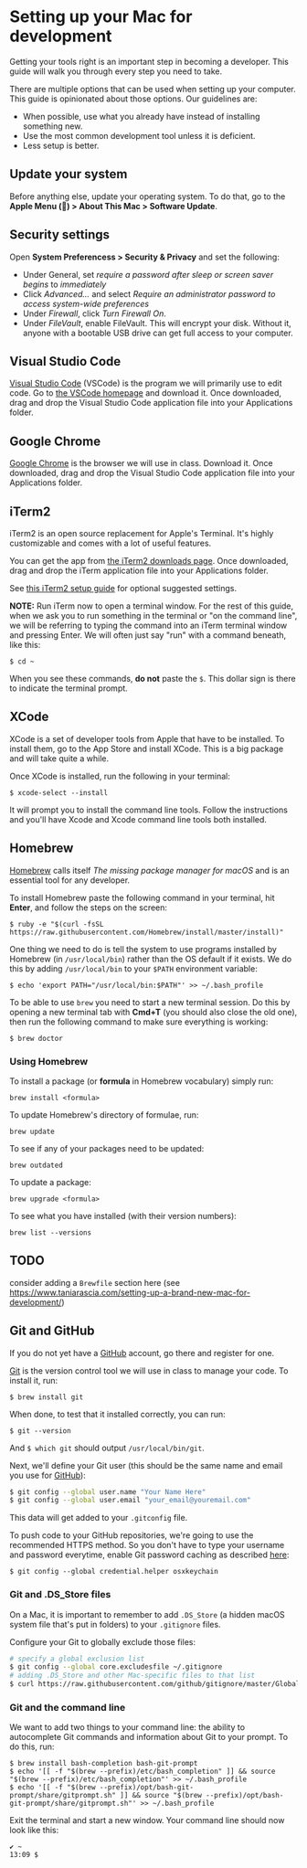 # Setting up your Mac for development

Getting your tools right is an important step in becoming a developer. This guide will walk you through every step you need to take.

There are multiple options that can be used when setting up your computer. This guide is opinionated about those options. Our guidelines are:

* When possible, use what you already have instead of installing something new.
* Use the most common development tool unless it is deficient.
* Less setup is better.

## Update your system

Before anything else, update your operating system. To do that, go to the **Apple Menu () > About This Mac > Software Update**.

## Security settings

Open **System Preferencess > Security & Privacy** and set the following:

* Under General, set *require a password after sleep or screen saver begins* to *immediately*
* Click *Advanced…* and select *Require an administrator password to access system-wide preferences*
* Under *Firewall*, click *Turn Firewall On*.
* Under *FileVault*, enable FileVault. This will encrypt your disk. Without it, anyone with a bootable USB drive can get full access to your computer.

## Visual Studio Code

[Visual Studio Code](https://code.visualstudio.com/) (VSCode) is the program we will primarily use to edit code. Go to [the VSCode homepage](https://code.visualstudio.com/) and download it. Once downloaded, drag and drop the Visual Studio Code application file into your Applications folder.

## Google Chrome

[Google Chrome](https://www.google.com/chrome/) is the browser we will use in class. Download it. Once downloaded, drag and drop the Visual Studio Code application file into your Applications folder.

## iTerm2

iTerm2 is an open source replacement for Apple's Terminal. It's highly customizable and comes with a lot of useful features.

You can get the app from [the iTerm2 downloads page](http://www.iterm2.com/downloads.html). Once downloaded, drag and drop the iTerm application file into your Applications folder.

See [this iTerm2 setup guide](http://sourabhbajaj.com/mac-setup/iTerm/) for optional suggested settings.

**NOTE:** Run iTerm now to open a terminal window. For the rest of this guide, when we ask you to run something in the terminal or "on the command line", we will be referring to typing the command into an iTerm terminal window and pressing Enter. We will often just say "run" with a command beneath, like this:

    $ cd ~

When you see these commands, **do not** paste the `$`. This dollar sign is there to indicate the terminal prompt.

## XCode

XCode is a set of developer tools from Apple that have to be installed. To install them, go to the App Store and install XCode. This is a big package and will take quite a while.

Once XCode is installed, run the following in your terminal:

    $ xcode-select --install

It will prompt you to install the command line tools. Follow the instructions and you'll have Xcode and Xcode command line tools both installed.

## Homebrew

[Homebrew](https://brew.sh/) calls itself _The missing package manager for macOS_ and is an essential tool for any developer.

To install Homebrew paste the following command in your terminal, hit **Enter**, and follow the steps on the screen:

    $ ruby -e "$(curl -fsSL https://raw.githubusercontent.com/Homebrew/install/master/install)"

One thing we need to do is tell the system to use programs installed by Homebrew (in `/usr/local/bin`) rather than the OS default if it exists. We do this by adding `/usr/local/bin` to your `$PATH` environment variable:

    $ echo 'export PATH="/usr/local/bin:$PATH"' >> ~/.bash_profile

To be able to use `brew` you need to start a new terminal session. Do this by opening a new terminal tab with **Cmd+T** (you should also close the old one), then run the following command to make sure everything is working:

    $ brew doctor

### Using Homebrew

To install a package (or **formula** in Homebrew vocabulary) simply run:

    brew install <formula>

To update Homebrew's directory of formulae, run:

    brew update

To see if any of your packages need to be updated:

    brew outdated

To update a package:

    brew upgrade <formula>

To see what you have installed (with their version numbers):

    brew list --versions    

## TODO 

consider adding a `Brewfile` section here (see https://www.taniarascia.com/setting-up-a-brand-new-mac-for-development/)

## Git and GitHub

If you do not yet have a [GitHub](https://github.com/) account, go there and register for one.

[Git](http://git-scm.com/) is the version control tool we will use in class to manage your code. To install it, run:

    $ brew install git

When done, to test that it installed correctly, you can run:

    $ git --version

And `$ which git` should output `/usr/local/bin/git`.

Next, we'll define your Git user (this should be the same name and email you use for [GitHub](https://github.com/)):

```sh
$ git config --global user.name "Your Name Here"
$ git config --global user.email "your_email@youremail.com"
```

This data will get added to your `.gitconfig` file.

To push code to your GitHub repositories, we're going to use the recommended HTTPS method. So you don't have to type your username and password everytime, enable Git password caching as described [here](https://help.github.com/articles/caching-your-github-password-in-git/):

    $ git config --global credential.helper osxkeychain

### Git and .DS_Store files

On a Mac, it is important to remember to add `.DS_Store` (a hidden macOS system file that's put in folders) to your `.gitignore` files.

Configure your Git to globally exclude those files:

```sh
# specify a global exclusion list
$ git config --global core.excludesfile ~/.gitignore
# adding .DS_Store and other Mac-specific files to that list
$ curl https://raw.githubusercontent.com/github/gitignore/master/Global/macOS.gitignore -o ~/.gitignore
```

### Git and the command line

We want to add two things to your command line: the ability to autocomplete Git commands and information about Git to your prompt. To do this, run:

```
$ brew install bash-completion bash-git-prompt
$ echo '[[ -f "$(brew --prefix)/etc/bash_completion" ]] && source "$(brew --prefix)/etc/bash_completion"' >> ~/.bash_profile
$ echo '[[ -f "$(brew --prefix)/opt/bash-git-prompt/share/gitprompt.sh" ]] && source "$(brew --prefix)/opt/bash-git-prompt/share/gitprompt.sh"' >> ~/.bash_profile
```

Exit the terminal and start a new window. Your command line should now look like this:

```
✔ ~
13:09 $
```
